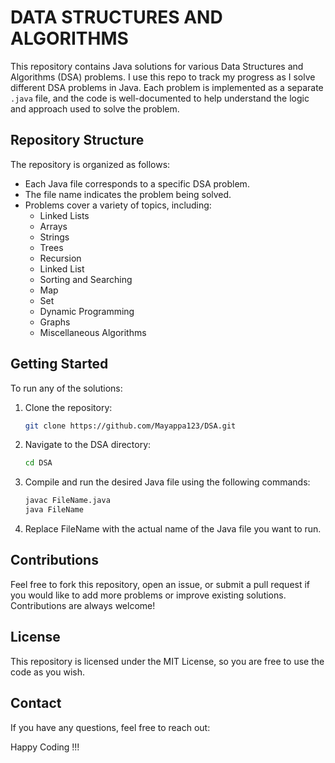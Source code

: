 # DATA STRUCTURES AND ALGORITHMS

This repository contains Java solutions for various Data Structures and Algorithms (DSA) problems. I use this repo to track my progress as I solve different DSA problems in Java. Each problem is implemented as a separate `.java` file, and the code is well-documented to help understand the logic and approach used to solve the problem.

## Repository Structure
The repository is organized as follows:
- Each Java file corresponds to a specific DSA problem.
- The file name indicates the problem being solved.
- Problems cover a variety of topics, including:
  - Linked Lists
  - Arrays
  - Strings
  - Trees
  - Recursion
  - Linked List
  - Sorting and Searching
  - Map
  - Set
  - Dynamic Programming
  - Graphs
  - Miscellaneous Algorithms

## Getting Started
To run any of the solutions:
1. Clone the repository:
   ```bash
   git clone https://github.com/Mayappa123/DSA.git

2. Navigate to the DSA directory:

   ```bash
   cd DSA

3. Compile and run the desired Java file using the following commands:

   ```bash
   javac FileName.java
   java FileName

4. Replace FileName with the actual name of the Java file you want to run.


## Contributions
Feel free to fork this repository, open an issue, or submit a pull request if you would like to add more problems or improve existing solutions. Contributions are always welcome!

## License
This repository is licensed under the MIT License, so you are free to use the code as you wish.

## Contact
If you have any questions, feel free to reach out:

Happy Coding !!!